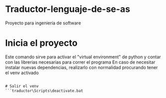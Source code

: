 # Traductor-lenguaje-de-se-as
Proyecto para ingeniería de software

# Inicia el proyecto
Este comando sirve para activar el "virtual environment" de python y contar con las librerias necesarias para correr el programa
En caso de necesitar instalar nuevas dependencias, realizarlo con normalidad procurando tener el venv activado

```traductor\Scripts\activate.bat

# Salir el venv
```traductor\Scripts\deactivate.bat